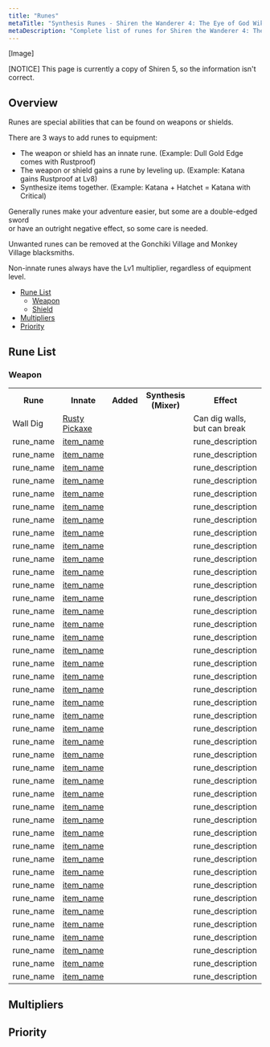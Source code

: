 ```yaml
---
title: "Runes"
metaTitle: "Synthesis Runes - Shiren the Wanderer 4: The Eye of God Wiki"
metaDescription: "Complete list of runes for Shiren the Wanderer 4: The Eye of God and the Devil's Navel."
---
```

<div class="pageTopImage screenshot">
  <p>[Image]</p>
</div>

[NOTICE] This page is currently a copy of Shiren 5, so the information isn't correct.

## Overview

Runes are special abilities that can be found on weapons or shields.

There are 3 ways to add runes to equipment:

- The weapon or shield has an innate rune. (Example: Dull Gold Edge comes with <span class="greenText">Rustproof</span>)
- The weapon or shield gains a rune by leveling up. (Example: Katana gains <span class="greenText">Rustproof</span> at Lv8)
- Synthesize items together. (Example: Katana + Hatchet = Katana with <span class="greenText">Critical</span>)

Generally runes make your adventure easier, but some are a double-edged sword<br/>or have an outright negative effect, so some care is needed.

Unwanted runes can be removed at the Gonchiki Village and Monkey Village blacksmiths.

Non-innate runes always have the Lv1 multiplier, regardless of equipment level.

<ul class="quickLinksUL">
  <li><a href="#rune-list">Rune List</a>
    <ul>
      <li><a href="#weapon">Weapon</a></li>
      <li><a href="#shield">Shield</a></li>
    </ul>
  </li>
  <li><a href="#multipliers">Multipliers</a></li>
  <li><a href="#priority">Priority</a></li>
</ul>

## Rune List

### Weapon

<table>
  <tr>
    <th>Rune</th>
    <th>Innate</th>
    <th>Added</th>
    <th>Synthesis (Mixer)</th>
    <th>Effect</th>
  </tr>
  <tr>
    <td class="highlightYellow">Wall Dig</td>
    <td class="highlightLightblue"><a href="/shiren-5/items/weapons#rusty-pickaxe">Rusty Pickaxe</a></td>
    <td></td>
    <td></td>
    <td>Can dig walls, but can break</td>
  </tr>
  <tr>
    <td class="highlightYellow">rune_name</td>
    <td class="highlightLightblue"><a href="/shiren-5/items/weapons#item_name">item_name</a></td>
    <td></td>
    <td></td>
    <td>rune_description</td>
  </tr>
  <tr>
    <td class="highlightYellow">rune_name</td>
    <td class="highlightLightblue"><a href="/shiren-5/items/weapons#item_name">item_name</a></td>
    <td></td>
    <td></td>
    <td>rune_description</td>
  </tr>
  <tr>
    <td class="highlightYellow">rune_name</td>
    <td class="highlightLightblue"><a href="/shiren-5/items/weapons#item_name">item_name</a></td>
    <td></td>
    <td></td>
    <td>rune_description</td>
  </tr>
  <tr>
    <td class="highlightYellow">rune_name</td>
    <td class="highlightLightblue"><a href="/shiren-5/items/weapons#item_name">item_name</a></td>
    <td></td>
    <td></td>
    <td>rune_description</td>
  </tr>
  <tr>
    <td class="highlightYellow">rune_name</td>
    <td class="highlightLightblue"><a href="/shiren-5/items/weapons#item_name">item_name</a></td>
    <td></td>
    <td></td>
    <td>rune_description</td>
  </tr>
  <tr>
    <td class="highlightYellow">rune_name</td>
    <td class="highlightLightblue"><a href="/shiren-5/items/weapons#item_name">item_name</a></td>
    <td></td>
    <td></td>
    <td>rune_description</td>
  </tr>
  <tr>
    <td class="highlightYellow">rune_name</td>
    <td class="highlightLightblue"><a href="/shiren-5/items/weapons#item_name">item_name</a></td>
    <td></td>
    <td></td>
    <td>rune_description</td>
  </tr>
  <tr>
    <td class="highlightYellow">rune_name</td>
    <td class="highlightLightblue"><a href="/shiren-5/items/weapons#item_name">item_name</a></td>
    <td></td>
    <td></td>
    <td>rune_description</td>
  </tr>
  <tr>
    <td class="highlightYellow">rune_name</td>
    <td class="highlightLightblue"><a href="/shiren-5/items/weapons#item_name">item_name</a></td>
    <td></td>
    <td></td>
    <td>rune_description</td>
  </tr>
  <tr>
    <td class="highlightYellow">rune_name</td>
    <td class="highlightLightblue"><a href="/shiren-5/items/weapons#item_name">item_name</a></td>
    <td></td>
    <td></td>
    <td>rune_description</td>
  </tr>
  <tr>
    <td class="highlightYellow">rune_name</td>
    <td class="highlightLightblue"><a href="/shiren-5/items/weapons#item_name">item_name</a></td>
    <td></td>
    <td></td>
    <td>rune_description</td>
  </tr>
  <tr>
    <td class="highlightYellow">rune_name</td>
    <td class="highlightLightblue"><a href="/shiren-5/items/weapons#item_name">item_name</a></td>
    <td></td>
    <td></td>
    <td>rune_description</td>
  </tr>
  <tr>
    <td class="highlightYellow">rune_name</td>
    <td class="highlightLightblue"><a href="/shiren-5/items/weapons#item_name">item_name</a></td>
    <td></td>
    <td></td>
    <td>rune_description</td>
  </tr>
  <tr>
    <td class="highlightYellow">rune_name</td>
    <td class="highlightLightblue"><a href="/shiren-5/items/weapons#item_name">item_name</a></td>
    <td></td>
    <td></td>
    <td>rune_description</td>
  </tr>
  <tr>
    <td class="highlightYellow">rune_name</td>
    <td class="highlightLightblue"><a href="/shiren-5/items/weapons#item_name">item_name</a></td>
    <td></td>
    <td></td>
    <td>rune_description</td>
  </tr>
  <tr>
    <td class="highlightYellow">rune_name</td>
    <td class="highlightLightblue"><a href="/shiren-5/items/weapons#item_name">item_name</a></td>
    <td></td>
    <td></td>
    <td>rune_description</td>
  </tr>
  <tr>
    <td class="highlightYellow">rune_name</td>
    <td class="highlightLightblue"><a href="/shiren-5/items/weapons#item_name">item_name</a></td>
    <td></td>
    <td></td>
    <td>rune_description</td>
  </tr>
  <tr>
    <td class="highlightYellow">rune_name</td>
    <td class="highlightLightblue"><a href="/shiren-5/items/weapons#item_name">item_name</a></td>
    <td></td>
    <td></td>
    <td>rune_description</td>
  </tr>
  <tr>
    <td class="highlightYellow">rune_name</td>
    <td class="highlightLightblue"><a href="/shiren-5/items/weapons#item_name">item_name</a></td>
    <td></td>
    <td></td>
    <td>rune_description</td>
  </tr>
  <tr>
    <td class="highlightYellow">rune_name</td>
    <td class="highlightLightblue"><a href="/shiren-5/items/weapons#item_name">item_name</a></td>
    <td></td>
    <td></td>
    <td>rune_description</td>
  </tr>
  <tr>
    <td class="highlightYellow">rune_name</td>
    <td class="highlightLightblue"><a href="/shiren-5/items/weapons#item_name">item_name</a></td>
    <td></td>
    <td></td>
    <td>rune_description</td>
  </tr>
  <tr>
    <td class="highlightYellow">rune_name</td>
    <td class="highlightLightblue"><a href="/shiren-5/items/weapons#item_name">item_name</a></td>
    <td></td>
    <td></td>
    <td>rune_description</td>
  </tr>
  <tr>
    <td class="highlightYellow">rune_name</td>
    <td class="highlightLightblue"><a href="/shiren-5/items/weapons#item_name">item_name</a></td>
    <td></td>
    <td></td>
    <td>rune_description</td>
  </tr>
  <tr>
    <td class="highlightYellow">rune_name</td>
    <td class="highlightLightblue"><a href="/shiren-5/items/weapons#item_name">item_name</a></td>
    <td></td>
    <td></td>
    <td>rune_description</td>
  </tr>
  <tr>
    <td class="highlightYellow">rune_name</td>
    <td class="highlightLightblue"><a href="/shiren-5/items/weapons#item_name">item_name</a></td>
    <td></td>
    <td></td>
    <td>rune_description</td>
  </tr>
  <tr>
    <td class="highlightYellow">rune_name</td>
    <td class="highlightLightblue"><a href="/shiren-5/items/weapons#item_name">item_name</a></td>
    <td></td>
    <td></td>
    <td>rune_description</td>
  </tr>
  <tr>
    <td class="highlightYellow">rune_name</td>
    <td class="highlightLightblue"><a href="/shiren-5/items/weapons#item_name">item_name</a></td>
    <td></td>
    <td></td>
    <td>rune_description</td>
  </tr>
  <tr>
    <td class="highlightYellow">rune_name</td>
    <td class="highlightLightblue"><a href="/shiren-5/items/weapons#item_name">item_name</a></td>
    <td></td>
    <td></td>
    <td>rune_description</td>
  </tr>
  <tr>
    <td class="highlightYellow">rune_name</td>
    <td class="highlightLightblue"><a href="/shiren-5/items/weapons#item_name">item_name</a></td>
    <td></td>
    <td></td>
    <td>rune_description</td>
  </tr>
  <tr>
    <td class="highlightYellow">rune_name</td>
    <td class="highlightLightblue"><a href="/shiren-5/items/weapons#item_name">item_name</a></td>
    <td></td>
    <td></td>
    <td>rune_description</td>
  </tr>
  <tr>
    <td class="highlightYellow">rune_name</td>
    <td class="highlightLightblue"><a href="/shiren-5/items/weapons#item_name">item_name</a></td>
    <td></td>
    <td></td>
    <td>rune_description</td>
  </tr>
  <tr>
    <td class="highlightYellow">rune_name</td>
    <td class="highlightLightblue"><a href="/shiren-5/items/weapons#item_name">item_name</a></td>
    <td></td>
    <td></td>
    <td>rune_description</td>
  </tr>
  <tr>
    <td class="highlightYellow">rune_name</td>
    <td class="highlightLightblue"><a href="/shiren-5/items/weapons#item_name">item_name</a></td>
    <td></td>
    <td></td>
    <td>rune_description</td>
  </tr>
  <tr>
    <td class="highlightYellow">rune_name</td>
    <td class="highlightLightblue"><a href="/shiren-5/items/weapons#item_name">item_name</a></td>
    <td></td>
    <td></td>
    <td>rune_description</td>
  </tr>
  <tr>
    <td class="highlightYellow">rune_name</td>
    <td class="highlightLightblue"><a href="/shiren-5/items/weapons#item_name">item_name</a></td>
    <td></td>
    <td></td>
    <td>rune_description</td>
  </tr>
  <tr>
    <td class="highlightYellow">rune_name</td>
    <td class="highlightLightblue"><a href="/shiren-5/items/weapons#item_name">item_name</a></td>
    <td></td>
    <td></td>
    <td>rune_description</td>
  </tr>
  <tr>
    <td class="highlightYellow">rune_name</td>
    <td class="highlightLightblue"><a href="/shiren-5/items/weapons#item_name">item_name</a></td>
    <td></td>
    <td></td>
    <td>rune_description</td>
  </tr>
  <tr>
    <td class="highlightYellow">rune_name</td>
    <td class="highlightLightblue"><a href="/shiren-5/items/weapons#item_name">item_name</a></td>
    <td></td>
    <td></td>
    <td>rune_description</td>
  </tr>
  <tr>
    <td class="highlightYellow">rune_name</td>
    <td class="highlightLightblue"><a href="/shiren-5/items/weapons#item_name">item_name</a></td>
    <td></td>
    <td></td>
    <td>rune_description</td>
  </tr>
  <tr>
    <td class="highlightYellow">rune_name</td>
    <td class="highlightLightblue"><a href="/shiren-5/items/weapons#item_name">item_name</a></td>
    <td></td>
    <td></td>
    <td>rune_description</td>
  </tr>
  <tr>
    <td class="highlightYellow">rune_name</td>
    <td class="highlightLightblue"><a href="/shiren-5/items/weapons#item_name">item_name</a></td>
    <td></td>
    <td></td>
    <td>rune_description</td>
  </tr>
  <tr>
    <td class="highlightYellow">rune_name</td>
    <td class="highlightLightblue"><a href="/shiren-5/items/weapons#item_name">item_name</a></td>
    <td></td>
    <td></td>
    <td>rune_description</td>
  </tr>
</table>

## Multipliers

## Priority
